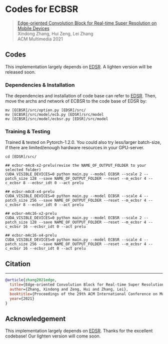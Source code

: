 # Codes for ECBSR

>[Edge-oriented Convolution Block for Real-time Super Resolution on Mobile Devices](https://www4.comp.polyu.edu.hk/~cslzhang/paper/MM21_ECBSR.pdf) \
> Xindong Zhang, Hui Zeng, Lei Zhang \
> ACM Multimedia 2021


## Codes

This implementation largely depends on [EDSR](https://github.com/sanghyun-son/EDSR-PyTorch). A lighten version will be released soon.

### Dependencies & Installation

The dependencies and installation of code base can refer to [EDSR](https://github.com/sanghyun-son/EDSR-PyTorch). Then, move the archs and network of ECBSR to the code base of EDSR by:

```
mv [ECBSR]/src/option.py [EDSR]/src/
mv [ECBSR]/src/model/ecb.py [EDSR]/src/model
mv [ECBSR]/src/model/ecbsr.py [EDSR]/src/model
```

### Training & Testing
Trained & tested on Pytorch-1.2.0. You could also try less/larger batch-size, if there are limited/enough hardware resources in your GPU-server.
```
cd [EDSR]/src/

## ecbsr-m4c8-x2-prelu(revise the NAME_OF_OUTPUT_FOLDER to your selected folder)
CUDA_VISIBLE_DEVICES=0 python main.py --model ECBSR --scale 2 --patch_size 128 --save NAME_OF_OUTPUT_FOLDER --reset --m_ecbsr 4 --c_ecbsr 8 --ecbsr_idt 0 --act prelu

## ecbsr-m4c8-x4-prelu
CUDA_VISIBLE_DEVICES=0 python main.py --model ECBSR --scale 4 --patch_size 256 --save NAME_OF_OUTPUT_FOLDER --reset --m_ecbsr 4 --c_ecbsr 8 --ecbsr_idt 0 --act prelu

## ecbsr-m4c16-x2-prelu
CUDA_VISIBLE_DEVICES=0 python main.py --model ECBSR --scale 2 --patch_size 128 --save NAME_OF_OUTPUT_FOLDER --reset --m_ecbsr 4 --c_ecbsr 16 --ecbsr_idt 0 --act prelu

## ecbsr-m4c16-x4-prelu
CUDA_VISIBLE_DEVICES=0 python main.py --model ECBSR --scale 4 --patch_size 256 --save NAME_OF_OUTPUT_FOLDER --reset --m_ecbsr 4 --c_ecbsr 16 --ecbsr_idt 0 --act prelu
```


## Citation
----------
```BibTex
@article{zhang2021edge,
  title={Edge-oriented Convolution Block for Real-time Super Resolution on Mobile Devices},
  author={Zhang, Xindong and Zeng, Hui and Zhang, Lei},
  booktitle={Proceedings of the 29th ACM International Conference on Multimedia (ACM MM)},
  year={2021}
}
```


## Acknowledgement
This implementation largely depends on [EDSR](https://github.com/sanghyun-son/EDSR-PyTorch). Thanks for the excellent codebase! Our lighten version will come soon.
